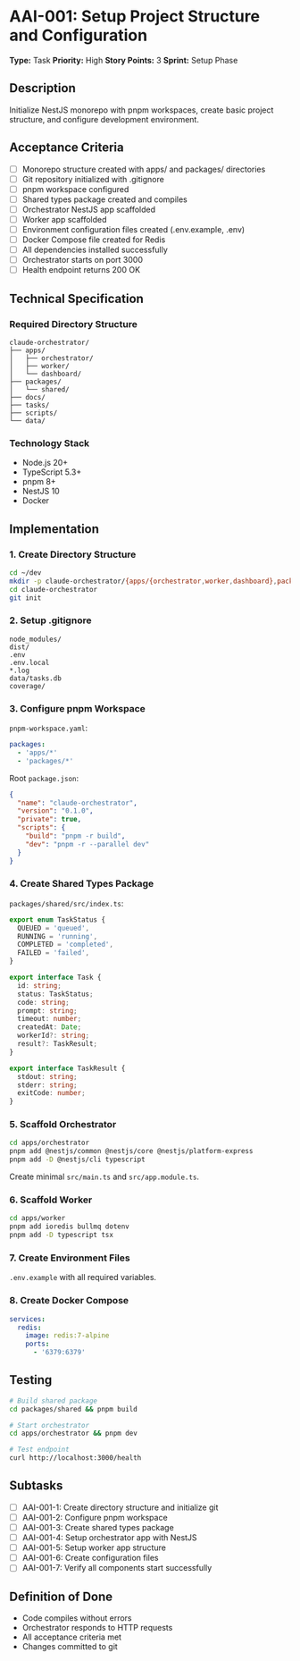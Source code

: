 # AAI-001: Setup Project Structure and Configuration

**Type:** Task
**Priority:** High
**Story Points:** 3
**Sprint:** Setup Phase

## Description

Initialize NestJS monorepo with pnpm workspaces, create basic project structure, and configure development environment.

## Acceptance Criteria

- [ ] Monorepo structure created with apps/ and packages/ directories
- [ ] Git repository initialized with .gitignore
- [ ] pnpm workspace configured
- [ ] Shared types package created and compiles
- [ ] Orchestrator NestJS app scaffolded
- [ ] Worker app scaffolded
- [ ] Environment configuration files created (.env.example, .env)
- [ ] Docker Compose file created for Redis
- [ ] All dependencies installed successfully
- [ ] Orchestrator starts on port 3000
- [ ] Health endpoint returns 200 OK

## Technical Specification

### Required Directory Structure
```
claude-orchestrator/
├── apps/
│   ├── orchestrator/
│   ├── worker/
│   └── dashboard/
├── packages/
│   └── shared/
├── docs/
├── tasks/
├── scripts/
└── data/
```

### Technology Stack
- Node.js 20+
- TypeScript 5.3+
- pnpm 8+
- NestJS 10
- Docker

## Implementation

### 1. Create Directory Structure

```bash
cd ~/dev
mkdir -p claude-orchestrator/{apps/{orchestrator,worker,dashboard},packages/shared,docs,tasks,scripts,data}
cd claude-orchestrator
git init
```

### 2. Setup .gitignore

```
node_modules/
dist/
.env
.env.local
*.log
data/tasks.db
coverage/
```

### 3. Configure pnpm Workspace

`pnpm-workspace.yaml`:
```yaml
packages:
  - 'apps/*'
  - 'packages/*'
```

Root `package.json`:
```json
{
  "name": "claude-orchestrator",
  "version": "0.1.0",
  "private": true,
  "scripts": {
    "build": "pnpm -r build",
    "dev": "pnpm -r --parallel dev"
  }
}
```

### 4. Create Shared Types Package

`packages/shared/src/index.ts`:
```typescript
export enum TaskStatus {
  QUEUED = 'queued',
  RUNNING = 'running',
  COMPLETED = 'completed',
  FAILED = 'failed',
}

export interface Task {
  id: string;
  status: TaskStatus;
  code: string;
  prompt: string;
  timeout: number;
  createdAt: Date;
  workerId?: string;
  result?: TaskResult;
}

export interface TaskResult {
  stdout: string;
  stderr: string;
  exitCode: number;
}
```

### 5. Scaffold Orchestrator

```bash
cd apps/orchestrator
pnpm add @nestjs/common @nestjs/core @nestjs/platform-express
pnpm add -D @nestjs/cli typescript
```

Create minimal `src/main.ts` and `src/app.module.ts`.

### 6. Scaffold Worker

```bash
cd apps/worker
pnpm add ioredis bullmq dotenv
pnpm add -D typescript tsx
```

### 7. Create Environment Files

`.env.example` with all required variables.

### 8. Create Docker Compose

```yaml
services:
  redis:
    image: redis:7-alpine
    ports:
      - '6379:6379'
```

## Testing

```bash
# Build shared package
cd packages/shared && pnpm build

# Start orchestrator
cd apps/orchestrator && pnpm dev

# Test endpoint
curl http://localhost:3000/health
```

## Subtasks

- [ ] AAI-001-1: Create directory structure and initialize git
- [ ] AAI-001-2: Configure pnpm workspace
- [ ] AAI-001-3: Create shared types package
- [ ] AAI-001-4: Setup orchestrator app with NestJS
- [ ] AAI-001-5: Setup worker app structure
- [ ] AAI-001-6: Create configuration files
- [ ] AAI-001-7: Verify all components start successfully

## Definition of Done

- Code compiles without errors
- Orchestrator responds to HTTP requests
- All acceptance criteria met
- Changes committed to git